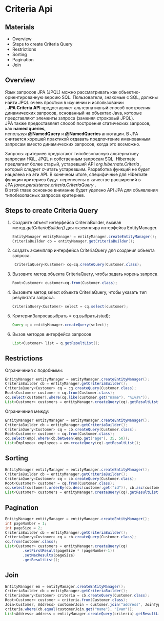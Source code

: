 # Criteria Api

## Materials
+ Overview
+ Steps to create Criteria Query
+ Restrictions
+ Sorting
+ Pagination
+ Join

## Overview

Язык запросов JPA (JPQL) можно рассматривать как объектно-ориентированную версию SQL. Пользователи, знакомые с SQL, должны найти JPQL очень простым в изучении и использовании  
. **JPA Criteria API** предоставляет альтернативный способ построения динамических запросов, основанный на объектах Java, которые представляют элементы запроса (заменяя строковый JPQL).  
JPA также предоставляет способ построения статических запросов, как **named queries**, используя **@NamedQuery** и **@NamedQueries** аннотации. В JPA считается хорошей практикой отдавать предпочтение именованным запросам вместо динамических запросов, когда это возможно.

Запросы критериев предлагают типобезопасную альтернативу запросам HQL, JPQL и собственным запросам SQL. Hibernate предлагает более старый, устаревший API _org.hibernate.Criteria_ , который следует считать устаревшим. Разработка функций не будет нацелена на эти API. В конечном итоге, специфичные для Hibernate функции критериев будут перенесены в качестве расширений в JPA _javax.persistence.criteria.CriteriaQuery_ .  
В этой главе основное внимание будет уделено API JPA для объявления типобезопасных запросов критериев.

## Steps to create Criteria Query

1. Создайте объект интерфейса CriteriaBuilder, вызвав метод _getCriteriaBuilder()_ для экземпляра интерфейса EntityManager.  
    
    ```java
    EntityManager entityManager = entityManager.createEntityManager();
    CriteriaBuilder cb = entityManager.getCriteriaBuilder();
    ```
    
2. создать экземпляр интерфейса CriteriaQuery для создания объекта запроса.
    
    ```java
     CriteriaQuery<Customer> cq=cq.createQuery(Customer.class);  
    ```
    
3. Вызовите метод объекта CriteriaQuery, чтобы задать корень запроса.
    
    ```java
    Root<Customer> customer=cq.from(Customer.class);
    ```
    
4. Вызовите метод select объекта CriteriaQuery, чтобы указать тип результата запроса.
    
    ```java
    CriteriaQuery<Customer> select = cq.select(customer);
    ```
    
5. КритерииЗапросавыбрать = cq.выбрать(stud);
    
    ```java
    Query q = entityManager.createQuery(select);  
    ```
    
6. Вызов методов интерфейса запросов
    
    ```java
    List<Customer> list = q.getResultList(); 
    ```
    

## Restrictions

Ограничения с подобными:

```java
EntityManager entityManager = entityManager.createEntityManager();
CriteriaBuilder cb = entityManager.getCriteriaBuilder();
CriteriaQuery<Customer> cq = cg.createQuery(Customer.class);
Root<Customer> customer = cq.from(Customer.class);
cq.select(customer).where(cq.like(customer.get("name"), "%Iva%"));
List<Customer> customers = entityManager.createQuery(cq).getResultList();
```

Ограничения между:

```java
EntityManager entityManager = entityManager.createEntityManager();
CriteriaBuilder cb = entityManager.getCriteriaBuilder();
CriteriaQuery<Customer> cq = cb.createQuery(Customer.class);
Root<Customer> customer = cq.from(Customer.class);
cq.select(emp).where(cb.between(emp.get("age"), 35, 50));
List<Employee> employees = em.createQuery(cq).getResultList();
```

## Sorting

```java
EntityManager entityManager = entityManager.createEntityManager();
CriteriaBuilder cb = entityManager.getCriteriaBuilder();
CriteriaQuery<Customer> cq = cb.createQuery(Customer.class);
Root<Customer> customer = cq.from(Customer.class);
cq.select(customer).orderBy(cb.desc(customer.get("id")), cb.asc(customer.get("name")));
List<Customer> customers = entityManager.createQuery(cq).getResultList();
```

## Pagination

```java
EntityManager entityManager = entityManager.createEntityManager();
int pageNumber = 1;
int pageSize = 2;
CriteriaBuilder cb = entityManager.getCriteriaBuilder();
CriteriaQuery<Customer> cq = cb.createQuery(Customer.class);
cq.from(Customer.class);
List<Customer> customers = entityManager.createQuery(cq)
        .setFirstResult(pageSize * (pageNumber-1))
        .setMaxResults(pageSize)
        .getResultList();
```

## Join

```java
EntityManager em = entityManager.createEntityManager();
CriteriaBuilder cb = entityManager.getCriteriaBuilder();
CriteriaQuery<Customer> criteria = cb.createQuery(Customer.class);
Root<Customer> customer = criteria.from(Customer.class);
Join<Customer, Address> customerJoin = customer.join("address", JoinType.INNER);
criteria.where(cb.equal(customerJoin.get("name"), "Ivan"));
List<Address> address = entityManager.createQuery(criteria).getResultList();
```